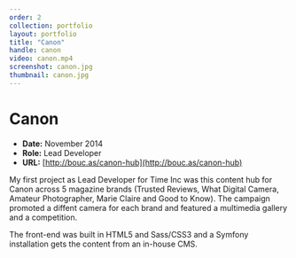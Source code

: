 ```yaml
---
order: 2
collection: portfolio
layout: portfolio
title: "Canon"
handle: canon
video: canon.mp4
screenshot: canon.jpg
thumbnail: canon.jpg
---
```

# Canon

- **Date:** November 2014
- **Role:** Lead Developer
- **URL:** [http://bouc.as/canon-hub](http://bouc.as/canon-hub)

My first project as Lead Developer for Time Inc was this content hub for Canon across 5 magazine brands (Trusted Reviews, What Digital Camera, Amateur Photographer, Marie Claire and Good to Know). The campaign promoted a diffent camera for each brand and featured a multimedia gallery and a competition.

The front-end was built in HTML5 and Sass/CSS3 and a Symfony installation gets the content from an in-house CMS.